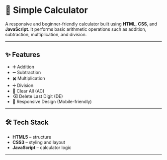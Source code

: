 # 🧮 Simple Calculator

A responsive and beginner-friendly calculator built using **HTML**, **CSS**, and **JavaScript**. It performs basic arithmetic operations such as addition, subtraction, multiplication, and division.

---

## ✨ Features

- ➕ Addition
- ➖ Subtraction
- ✖️ Multiplication
- ➗ Division
- 🧼 Clear All (AC)
- ⌫ Delete Last Digit (DE)
- 📱 Responsive Design (Mobile-friendly)

---

## 🛠️ Tech Stack

- **HTML5** – structure
- **CSS3** – styling and layout
- **JavaScript** – calculator logic

---





